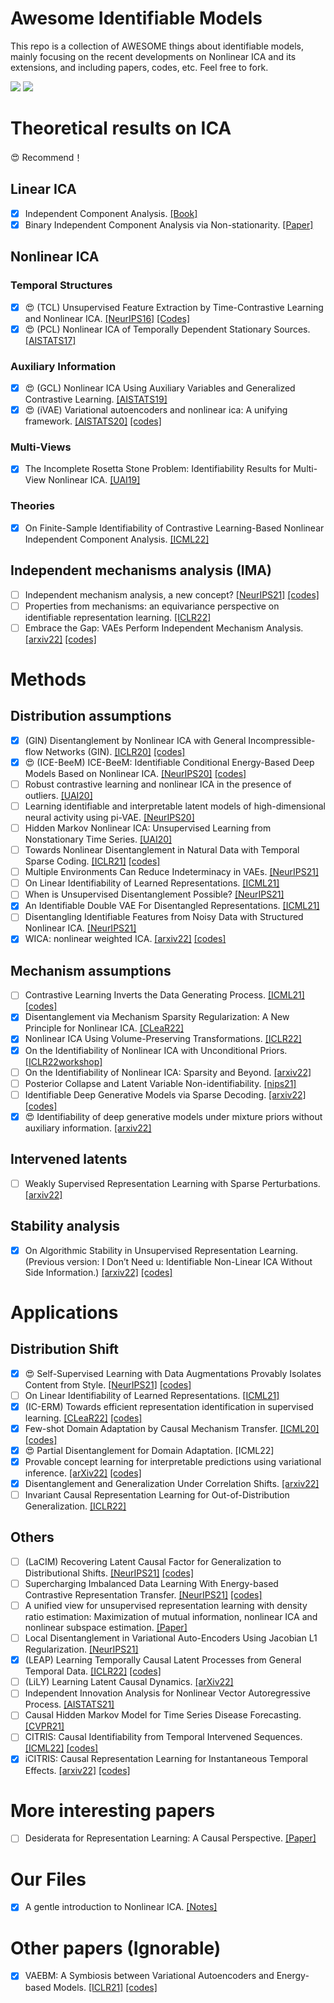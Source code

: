 # Awesome Identifiable Models
This repo is a collection of AWESOME things about identifiable models, mainly focusing on the recent developments on Nonlinear ICA and its extensions, and including papers, codes, etc. Feel free to fork.

![](https://img.shields.io/badge/Resources-@CLeaR_Unimelb-red.svg) ![](https://img.shields.io/badge/License-@MIT-green.svg)

# Theoretical results on ICA
&#x1F60D; Recommend！

## Linear ICA
- [x] Independent Component Analysis. [[Book]](https://www.cs.helsinki.fi/u/ahyvarin/papers/bookfinal_ICA.pdf)
- [x] Binary Independent Component Analysis via Non-stationarity. [[Paper]](https://arxiv.org/pdf/2111.15431.pdf)

## Nonlinear ICA
### Temporal Structures
- [x] &#x1F60D; (TCL) Unsupervised Feature Extraction by Time-Contrastive Learning and Nonlinear ICA. [[NeurIPS16]](https://www.cs.helsinki.fi/u/ahyvarin/papers/NIPS16.pdf) [[Codes]](https://github.com/hmorioka/TCL)
- [x] &#x1F60D; (PCL) Nonlinear ICA of Temporally Dependent Stationary Sources. [[AISTATS17]](https://www.cs.helsinki.fi/u/ahyvarin/papers/AISTATS17.pdf)

### Auxiliary Information
- [x] &#x1F60D; (GCL) Nonlinear ICA Using Auxiliary Variables and Generalized Contrastive Learning. [[AISTATS19]](https://arxiv.org/pdf/1805.08651.pdf)
- [x] &#x1F60D; (iVAE) Variational autoencoders and nonlinear ica: A unifying framework. [[AISTATS20]](https://arxiv.org/pdf/1907.04809.pdf) [[codes]](https://github.com/ilkhem/icebeem/tree/master/models/ivae)

### Multi-Views
- [x] The Incomplete Rosetta Stone Problem: Identifiability Results for Multi-View Nonlinear ICA. [[UAI19]](https://arxiv.org/pdf/1905.06642.pdf)

### Theories
- [x] On Finite-Sample Identifiability of Contrastive Learning-Based Nonlinear Independent Component Analysis. [[ICML22]](https://web.engr.oregonstate.edu/~fuxia/ICML2022_finite_sample.pdf)

## Independent mechanisms analysis (IMA)
- [ ] Independent mechanism analysis, a new concept? [[NeurIPS21]](https://proceedings.neurips.cc/paper/2021/file/edc27f139c3b4e4bb29d1cdbc45663f9-Paper.pdf) [[codes]](https://github.com/lgresele/independent-mechanism-analysis)
- [ ] Properties from mechanisms: an equivariance perspective on identifiable representation learning. [[ICLR22]](https://arxiv.org/pdf/2110.15796.pdf)
- [ ] Embrace the Gap: VAEs Perform Independent Mechanism Analysis. [[arxiv22]](https://arxiv.org/pdf/2206.02416.pdf) [[codes]](https://github.com/rpatrik96/ima-vae)

# Methods
## Distribution assumptions
- [x] (GIN) Disentanglement by Nonlinear ICA with General Incompressible-flow Networks (GIN). [[ICLR20]](https://arxiv.org/pdf/2001.04872.pdf) [[codes]](https://github.com/VLL-HD/GIN)
- [x] &#x1F60D; (ICE-BeeM) ICE-BeeM: Identifiable Conditional Energy-Based Deep Models Based on Nonlinear ICA. [[NeurIPS20]](https://proceedings.neurips.cc/paper/2020/file/962e56a8a0b0420d87272a682bfd1e53-Paper.pdf) [[codes]](https://github.com/ilkhem/icebeem)
- [ ] Robust contrastive learning and nonlinear ICA in the presence of outliers. [[UAI20]](http://proceedings.mlr.press/v124/sasaki20b/sasaki20b.pdf)
- [ ] Learning identifiable and interpretable latent models of high-dimensional neural activity using pi-VAE. [[NeurIPS20]](https://proceedings.neurips.cc/paper/2020/file/510f2318f324cf07fce24c3a4b89c771-Paper.pdf)
- [ ] Hidden Markov Nonlinear ICA: Unsupervised Learning from Nonstationary Time Series. [[UAI20]](http://proceedings.mlr.press/v124/halva20a/halva20a.pdf)
- [ ] Towards Nonlinear Disentanglement in Natural Data with Temporal Sparse Coding. [[ICLR21]](https://arxiv.org/pdf/2007.10930.pdf) [[codes]](https://github.com/bethgelab/slow_disentanglement)
- [ ] Multiple Environments Can Reduce Indeterminacy in VAEs. [[NeurIPS21]](https://why21.causalai.net/papers/WHY21_40.pdf)
- [ ] On Linear Identifiability of Learned Representations. [[ICML21]](http://proceedings.mlr.press/v139/roeder21a/roeder21a.pdf)
- [ ] When is Unsupervised Disentanglement Possible? [[NeurIPS21]](https://proceedings.neurips.cc/paper/2021/file/29586cb449c90e249f1f09a0a4ee245a-Paper.pdf)
- [x] An Identifiable Double VAE For Disentangled Representations. [[ICML21]](http://proceedings.mlr.press/v139/mita21a/mita21a.pdf)
- [ ] Disentangling Identifiable Features from Noisy Data with Structured Nonlinear ICA. [[NeurIPS21]](https://openreview.net/pdf?id=52XXcK8jY0J)
- [x] WICA: nonlinear weighted ICA. [[arxiv22]](https://arxiv.org/pdf/2001.04147.pdf) [[codes]](https://github.com/kondratevakate/fmri-component-analysis)

## Mechanism assumptions
- [ ] Contrastive Learning Inverts the Data Generating Process. [[ICML21]](http://proceedings.mlr.press/v139/zimmermann21a/zimmermann21a.pdf) [[codes]](https://github.com/brendel-group/cl-ica)
- [x] Disentanglement via Mechanism Sparsity Regularization: A New Principle for Nonlinear ICA. [[CLeaR22]](https://openreview.net/pdf?id=dHsFFekd_-o)
- [x] Nonlinear ICA Using Volume-Preserving Transformations. [[ICLR22]](https://openreview.net/pdf?id=AMpki9kp8Cn)
- [x] On the Identifiability of Nonlinear ICA with Unconditional Priors. [[ICLR22workshop]](https://openreview.net/pdf?id=BW44SrOU9g5)
- [ ] On the Identifiability of Nonlinear ICA: Sparsity and Beyond. [[arxiv22]](https://arxiv.org/pdf/2206.07751.pdf)
- [ ] Posterior Collapse and Latent Variable Non-identifiability. [[nips21]](https://proceedings.neurips.cc/paper/2021/file/2b6921f2c64dee16ba21ebf17f3c2c92-Paper.pdf)
- [ ] Identifiable Deep Generative Models via Sparse Decoding. [[arxiv22]](https://arxiv.org/pdf/2110.10804.pdf) [[codes]](https://github.com/gemoran/sparse-vae-code)
- [x] &#x1F60D; Identifiability of deep generative models under mixture priors without auxiliary information. [[arxiv22]](https://arxiv.org/pdf/2206.10044.pdf)

## Intervened latents
- [ ] Weakly Supervised Representation Learning with Sparse Perturbations. [[arxiv22]](https://arxiv.org/pdf/2206.01101.pdf)

## Stability analysis
- [x] On Algorithmic Stability in Unsupervised Representation Learning. (Previous version: I Don’t Need u: Identifiable Non-Linear ICA Without Side Information.) [[arxiv22]](https://arxiv.org/pdf/2106.05238.pdf) [[codes]](https://github.com/MatthewWilletts/algostability)

# Applications
## Distribution Shift
- [x] &#x1F60D; Self-Supervised Learning with Data Augmentations Provably Isolates Content from Style. [[NeurIPS21]](https://arxiv.org/pdf/2106.04619.pdf) [[codes]](https://github.com/ysharma1126/ssl_identifiability)
- [ ] On Linear Identifiability of Learned Representations. [[ICML21]](http://proceedings.mlr.press/v139/roeder21a/roeder21a.pdf)
- [x] (IC-ERM) Towards efficient representation identification in supervised learning. [[CLeaR22]](https://openreview.net/pdf?id=7UwoSnMDXWE) [[codes]](https://github.com/divyat09/ood_identification)
- [x] Few-shot Domain Adaptation by Causal Mechanism Transfer. [[ICML20]](https://arxiv.org/pdf/2002.03497.pdf) [[codes]](https://github.com/takeshi-teshima/few-shot-domain-adaptation-by-causal-mechanism-transfer)
- [x] &#x1F60D; Partial Disentanglement for Domain Adaptation. [ICML22]
- [x] Provable concept learning for interpretable predictions using variational inference. [[arXiv22]](https://arxiv.org/pdf/2204.00492.pdf) [[codes]](https://github.com/NikRuggeri/CLAP-interpretable-predictions)
- [x] Disentanglement and Generalization Under Correlation Shifts. [[arxiv22]](https://arxiv.org/pdf/2112.14754.pdf)
- [ ] Invariant Causal Representation Learning for Out-of-Distribution Generalization. [[ICLR22]](https://openreview.net/pdf?id=-e4EXDWXnSn)

## Others
- [ ] (LaCIM) Recovering Latent Causal Factor for Generalization to Distributional Shifts. [[NeurIPS21]](https://proceedings.neurips.cc/paper/2021/file/8c6744c9d42ec2cb9e8885b54ff744d0-Paper.pdf) [[codes]](https://github.com/wubotong/LaCIM)
- [ ] Supercharging Imbalanced Data Learning With Energy-based Contrastive Representation Transfer. [[NeurIPS21]](https://proceedings.neurips.cc/paper/2021/file/b151ce4935a3c2807e1dd9963eda16d8-Paper.pdf) [[codes]](https://github.com/ZidiXiu/ECRT)
- [ ] A unified view for unsupervised representation learning with density ratio estimation: Maximization of mutual information, nonlinear ICA and nonlinear subspace estimation. [[Paper]](https://arxiv.org/pdf/2101.02083.pdf)
- [ ] Local Disentanglement in Variational Auto-Encoders Using Jacobian L1 Regularization. [[NeurIPS21]](https://proceedings.neurips.cc/paper/2021/file/bfd2308e9e75263970f8079115edebbd-Paper.pdf)
- [x] (LEAP) Learning Temporally Causal Latent Processes from General Temporal Data. [[ICLR22]](https://arxiv.org/pdf/2110.05428.pdf) [[codes]](https://github.com/weirayao/leap)
- [ ] (LiLY) Learning Latent Causal Dynamics. [[arXiv22]](https://arxiv.org/pdf/2202.04828.pdf)
- [ ] Independent Innovation Analysis for Nonlinear Vector Autoregressive Process. [[AISTATS21]](http://proceedings.mlr.press/v130/morioka21a/morioka21a.pdf)
- [ ] Causal Hidden Markov Model for Time Series Disease Forecasting. [[CVPR21]](https://openaccess.thecvf.com/content/CVPR2021/papers/Li_Causal_Hidden_Markov_Model_for_Time_Series_Disease_Forecasting_CVPR_2021_paper.pdf)
- [ ] CITRIS: Causal Identifiability from Temporal Intervened Sequences. [[ICML22]](https://arxiv.org/abs/2202.03169) [[codes]](https://github.com/phlippe/CITRIS)
- [x] iCITRIS: Causal Representation Learning for Instantaneous Temporal Effects. [[arxiv22]](https://arxiv.org/abs/2206.06169) [[codes]](https://github.com/phlippe/CITRIS)

# More interesting papers
- [ ] Desiderata for Representation Learning: A Causal Perspective. [[Paper]](https://arxiv.org/pdf/2109.03795.pdf)

# Our Files
- [x] A gentle introduction to Nonlinear ICA. [[Notes]](https://github.com/ErdunGAO/Research-Files/blob/main/Identifiable%20Generative%20Models.pdf)

# Other papers (Ignorable)
- [x] VAEBM: A Symbiosis between Variational Autoencoders and Energy-based Models. [[ICLR21]](https://arxiv.org/pdf/2010.00654.pdf) [[codes]](https://github.com/NVlabs/VAEBM)
